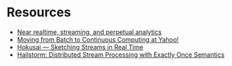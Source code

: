 # Resources

* [Near realtime, streaming, and perpetual analytics](http://radar.oreilly.com/2013/07/near-realtime-streaming-and-perpetual-analytics.html)
* [Moving from Batch to Continuous Computing at Yahoo!](http://radar.oreilly.com/2013/06/moving-from-batch-to-continuous-computing-at-yahoo.html)
* [Hokusai — Sketching Streams in Real Time](http://arxiv.org/pdf/1210.4891v1.pdf)
* [Hailstorm: Distributed Stream Processing with Exactly Once Semantics](http://www.scs.stanford.edu/14sp-cs240h/projects/dimson_ganjoo.pdf)
